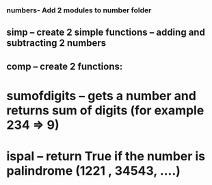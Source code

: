 ### numbers- Add 2 modules to number folder
## simp – create 2 simple functions – adding and subtracting 2 numbers
## comp – create 2 functions: 
# sumofdigits – gets a number and returns sum of digits (for example 234 =>  9) 
# ispal – return True if the number is palindrome (1221 , 34543, ....)